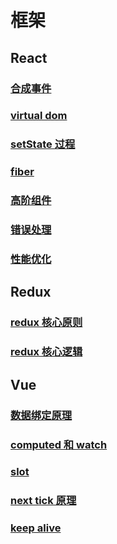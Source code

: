 # 框架

## React

### [合成事件](https://juejin.cn/post/6844903988794671117)

### [virtual dom](https://segmentfault.com/a/1190000019994425)

### [setState 过程](https://juejin.cn/post/6844903781813993486)

### [fiber](https://zhuanlan.zhihu.com/p/57346388)

### [高阶组件](https://zhuanlan.zhihu.com/p/24776678)

### [错误处理](https://github.com/HuJiaoHJ/blog/issues/12)

### [性能优化](https://github.com/brickspert/blog/issues/36)

## Redux

### [redux 核心原则](https://cn.redux.js.org/docs/introduction/ThreePrinciples.html)

### [redux 核心逻辑](https://tech.meituan.com/2017/07/14/redux-design-code.html)

## Vue

### [数据绑定原理](https://juejin.cn/post/6844903869730799629)

### [computed 和 watch](https://www.cnblogs.com/tugenhua0707/p/11760466.html)

### [slot](https://juejin.cn/post/6844903927129849864)

### [next tick 原理](https://www.cnblogs.com/leiting/p/13174545.html)

### [keep alive](https://juejin.cn/post/6844903950886371342)
